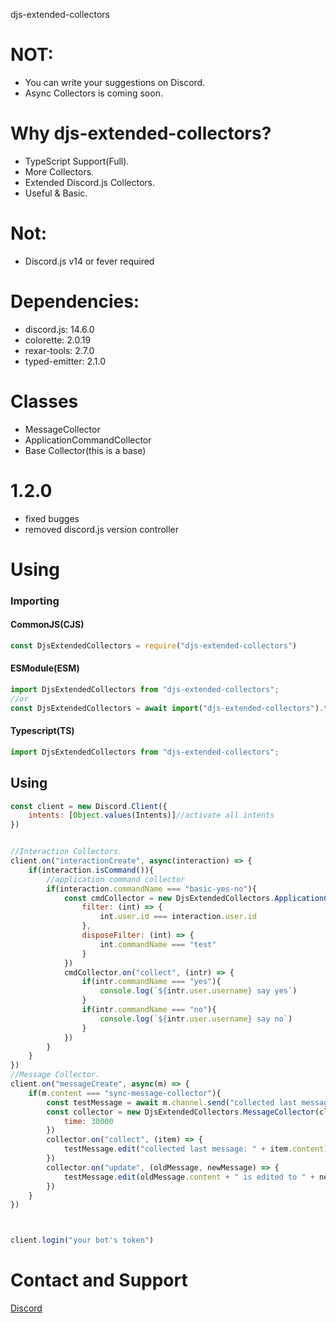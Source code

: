 djs-extended-collectors

# NOT:
- You can write your suggestions on Discord.
- Async Collectors is coming soon.


# Why djs-extended-collectors?
- TypeScript Support(Full).
- More Collectors.
- Extended Discord.js Collectors.
- Useful & Basic.

# Not:
- Discord.js v14 or fever required

# Dependencies:
- discord.js: 14.6.0
- colorette: 2.0.19
- rexar-tools: 2.7.0
- typed-emitter: 2.1.0

# Classes
- MessageCollector
- ApplicationCommandCollector
- Base Collector(this is a base)

# 1.2.0
- fixed bugges
- removed discord.js version controller

# Using

### Importing

#### CommonJS(CJS)
```js
const DjsExtendedCollectors = require("djs-extended-collectors")
```
#### ESModule(ESM)
```mjs
import DjsExtendedCollectors from "djs-extended-collectors";
//or
const DjsExtendedCollectors = await import("djs-extended-collectors").then(m => m.default)
```
#### Typescript(TS)
```ts
import DjsExtendedCollectors from "djs-extended-collectors";
```

## Using
```js
const client = new Discord.Client({
    intents: [Object.values(Intents)]//activate all intents
})


//Interaction Collectors.
client.on("interactionCreate", async(interaction) => {
    if(interaction.isCommand()){
        //application command collector
        if(interaction.commandName === "basic-yes-no"){
            const cmdCollector = new DjsExtendedCollectors.ApplicationCommandCollector(client, interaction.channel, {
                filter: (int) => {
                    int.user.id === interaction.user.id
                },
                disposeFilter: (int) => {
                    int.commandName === "test"
                }
            })
            cmdCollector.on("collect", (intr) => {
                if(intr.commandName === "yes"){
                    console.log(`${intr.user.username} say yes`)
                }
                if(intr.commandName === "no"){
                    console.log(`${intr.user.username} say no`)
                }
            })
        }
    }
})
//Message Collector.
client.on("messageCreate", async(m) => {
    if(m.content === "sync-message-collector"){
        const testMessage = await m.channel.send("collected last message: any")
        const collector = new DjsExtendedCollectors.MessageCollector(client, message.channel, {
            time: 30000
        })
        collector.on("collect", (item) => {
            testMessage.edit("collected last message: " + item.content)
        })
        collector.on("update", (oldMessage, newMessage) => {
            testMessage.edit(oldMessage.content + " is edited to " + newMessage.content)
        })
    }
})



client.login("your bot's token")
```


# Contact and Support

<a href="https://discord.com/users/586995957695119477">Discord</a>
